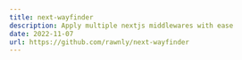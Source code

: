```yaml
---
title: next-wayfinder
description: Apply multiple nextjs middlewares with ease
date: 2022-11-07
url: https://github.com/rawnly/next-wayfinder
---
```

